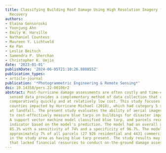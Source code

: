 ```yaml
---
title: Classifying Building Roof Damage Using High Resolution Imagery for Disaster
  Recovery
authors:
- Elaina Gonsoroski
- Yoonjung Ahn
- Emily W. Harville
- Nathaniel Countess
- Maureen Y. Lichtveld
- Ke Pan
- Leslie Beitsch
- Samendra P. Sherchan
- Christopher K. Uejio
date: '2023-01-01'
publishDate: '2024-06-05T21:10:26.880855Z'
publication_types:
- article-journal
publication: '*Photogrammetric Engineering & Remote Sensing*'
doi: 10.14358/pers.22-00106r2
abstract: Post-hurricane damage assessments are often costly and time-consuming. Remotely
  sensed data provides a complementary method of data collection that can be completed
  comparatively quickly and at relatively low cost. This study focuses on 15 Florida
  counties impacted by Hurricane Michael (2018), which had category 5 strength winds
  at landfall. The present study evaluates the ability of aerial imagery collected
  to cost-effectively measure blue tarps on buildings for disaster impact and recovery.
  A support vector machine model classified blue tarp, and parcels received a damage
  indicator based on the model's prediction. The model had an overall accuracy of
  85.3% with a sensitivity of 74% and a specificity of 96.7%. The model results indicated
  approximately 7% of all parcels (27 926 residential and 4431 commercial parcels)
  in the study area as having blue tarp present. The study results may benefit jurisdictions
  that lacked financial resources to conduct on-the-ground damage assessments.
---
```

